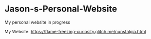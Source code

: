 # Jason-s-Personal-Website

My personal website in progress

My Website: https://flame-freezing-curiosity.glitch.me/nonstalgia.html
